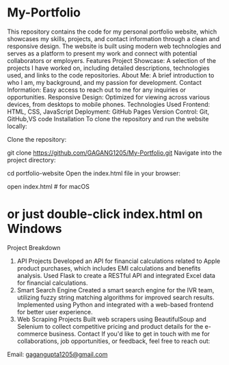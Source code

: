 # My-Portfolio
This repository contains the code for my personal portfolio website, which showcases my skills, projects, and contact information through a clean and responsive design. The website is built using modern web technologies and serves as a platform to present my work and connect with potential collaborators or employers.
Features
Project Showcase: A selection of the projects I have worked on, including detailed descriptions, technologies used, and links to the code repositories.
About Me: A brief introduction to who I am, my background, and my passion for development.
Contact Information: Easy access to reach out to me for any inquiries or opportunities.
Responsive Design: Optimized for viewing across various devices, from desktops to mobile phones.
Technologies Used
Frontend: HTML, CSS, JavaScript
Deployment: GitHub Pages
Version Control: Git, GitHub,VS code
Installation
To clone the repository and run the website locally:

Clone the repository:

git clone https://github.com/GAGANG1205/My-Portfolio.git
Navigate into the project directory:

cd portfolio-website
Open the index.html file in your browser:

open index.html  # for macOS
# or just double-click index.html on Windows
Project Breakdown
1. API Projects
Developed an API for financial calculations related to Apple product purchases, which includes EMI calculations and benefits analysis.
Used Flask to create a RESTful API and integrated Excel data for financial calculations.
2. Smart Search Engine
Created a smart search engine for the IVR team, utilizing fuzzy string matching algorithms for improved search results.
Implemented using Python and integrated with a web-based frontend for better user experience.
3. Web Scraping Projects
Built web scrapers using BeautifulSoup and Selenium to collect competitive pricing and product details for the e-commerce business.
Contact
If you'd like to get in touch with me for collaborations, job opportunities, or feedback, feel free to reach out:

Email: gagangupta1205@gmail.com

